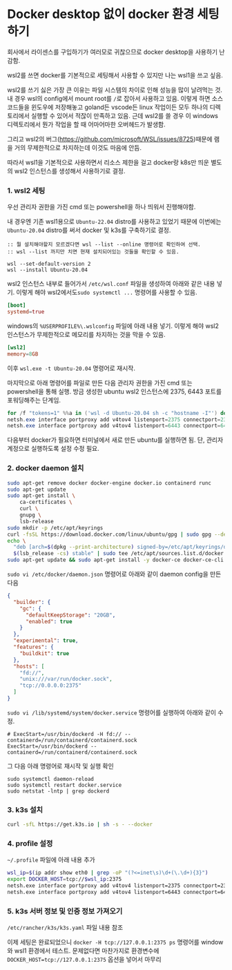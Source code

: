 # Docker desktop 없이 docker 환경 세팅하기

회사에서 라이센스를 구입하기가 여러모로 귀찮으므로 docker desktop을 사용하기 난감함.

wsl2를 쓰면 docker를 기본적으로 세팅해서 사용할 수 있지만 나는 wsl1을 쓰고 싶음.&#x20;

wsl2를 쓰기 싫은 가장 큰 이유는 파일 시스템의 차이로 인해 성능을 많이 날려먹는 것. 내 경우 wsl의 config에서 mount root를 `/`로 잡아서 사용하고 있음. 이렇게 하면 소스코드들을 윈도우에 저장해놓고 goland든 vscode든 linux 작업이든 모두 하나의 디렉토리에서 실행할 수 있어서 적잖이 만족하고 있음. 근데 wsl2를 쓸 경우 이 windows 디렉토리에서 뭔가 작업을 할 때 어마어마한 오버헤드가 발생함.&#x20;

그리고 wsl2의 버그(https://github.com/microsoft/WSL/issues/8725)때문에 램을 거의 무제한적으로 차지하는데 이것도 마음에 안듬.

따라서 wsl1을 기본적으로 사용하면서 리소스 제한을 걸고 docker랑 k8s만 띄운 별도의 wsl2 인스턴스를 생성해서 사용하기로 결정.

### 1. wsl2 세팅

우선 관리자 권한을 가진 cmd 또는 powershell을 하나 띄워서 진행해야함.

&#x20;내 경우엔 기존 wsl1용으로 `Ubuntu-22.04` distro를 사용하고 있었기 때문에 이번에는 `Ubuntu-20.04` distro를 써서 docker 및 k3s를 구축하기로 결정.

```shell
:: 뭘 설치해야할지 모르겠다면 wsl --list --online 명령어로 확인하여 선택.
:: wsl --list 까지만 치면 현재 설치되어있는 것들을 확인할 수 있음.

wsl --set-default-version 2
wsl --install Ubuntu-20.04
```

wsl2 인스턴스 내부로 들어가서 `/etc/wsl.conf` 파일을 생성하여 아래와 같은 내용 넣기. 이렇게 해야 wsl2에서도`sudo systemctl ...` 명령어를 사용할 수 있음.

```toml
[boot]
systemd=true
```

windows의 `%USERPROFILE%\.wslconfig` 파일에 아래 내용 넣기. 이렇게 해야 wsl2 인스턴스가 무제한적으로 메모리를 차지하는 것을 막을 수 있음.

```toml
[wsl2]
memory=8GB 
```

이후 `wsl.exe -t Ubuntu-20.04` 명령어로 재시작.

마지막으로 아래 명령어를 파일로 만든 다음 관리자 권한을 가진 cmd 또는 powershell을 통해 실행. 방금 생성한 ubuntu wsl2 인스턴스에 2375, 6443 포트를 포워딩해주는 단계임.

```powershell
for /f "tokens=1" %%a in ('wsl -d Ubuntu-20.04 sh -c "hostname -I"') do set wsl_ip=%%a
netsh.exe interface portproxy add v4tov4 listenport=2375 connectport=2375 connectaddress=$wsl_ip
netsh.exe interface portproxy add v4tov4 listenport=6443 connectport=6443 connectaddress=$wsl_ip
```

다음부터 docker가 필요하면 터미널에서 새로 만든 ubuntu를 실행하면 됨. 단, 관리자 계정으로 실행하도록 설정 수정 필요.

### 2. docker daemon 설치

```bash
sudo apt-get remove docker docker-engine docker.io containerd runc
sudo apt-get update
sudo apt-get install \
    ca-certificates \
    curl \
    gnupg \
    lsb-release
sudo mkdir -p /etc/apt/keyrings
curl -fsSL https://download.docker.com/linux/ubuntu/gpg | sudo gpg --dearmor -o /etc/apt/keyrings/docker.gpg
echo \
  "deb [arch=$(dpkg --print-architecture) signed-by=/etc/apt/keyrings/docker.gpg] https://download.docker.com/linux/ubuntu \
  $(lsb_release -cs) stable" | sudo tee /etc/apt/sources.list.d/docker.list > /dev/null
sudo apt-get update && sudo apt-get install -y docker-ce docker-ce-cli containerd.io docker-compose-plugin
```

`sudo vi /etc/docker/daemon.json` 명령어로  아래와 같이 daemon config을 만든 다음&#x20;

```json
{
  "builder": {
    "gc": {
      "defaultKeepStorage": "20GB",
      "enabled": true
    }
  },
  "experimental": true,
  "features": {
    "buildkit": true
  },
  "hosts": [
    "fd://",
    "unix:///var/run/docker.sock",
    "tcp://0.0.0.0:2375"
  ]
}
```



`sudo vi /lib/systemd/system/docker.service` 명령어를 실행하여 아래와 같이 수정.

```systemd
# ExecStart=/usr/bin/dockerd -H fd:// --containerd=/run/containerd/containerd.sock
ExecStart=/usr/bin/dockerd --containerd=/run/containerd/containerd.sock
```

그 다음 아래 명령어로 재시작 및 실행 확인

```shell
sudo systemctl daemon-reload
sudo systemctl restart docker.service
sudo netstat -lntp | grep dockerd
```

### 3. k3s 설치

```bash
curl -sfL https://get.k3s.io | sh -s - --docker
```

### 4. profile 설정

`~/.profile` 파일에 아래 내용 추가

```bash
wsl_ip=$(ip addr show eth0 | grep -oP "(?<=inet\s)\d+(\.\d+){3}")
export DOCKER_HOST=tcp://$wsl_ip:2375
netsh.exe interface portproxy add v4tov4 listenport=2375 connectport=2375 connectaddress=$wsl_ip
netsh.exe interface portproxy add v4tov4 listenport=6443 connectport=6443 connectaddress=$wsl_ip
```

### 5. k3s 서버 정보 및 인증 정보 가져오기

`/etc/rancher/k3s/k3s.yaml` 파일 내용 참조



이제 세팅은 완료되었으니 `docker -H tcp://127.0.0.1:2375 ps` 명령어를 window와 wsl1 환경에서 테스트. 문제없다면 마찬가지로 환경변수에 `DOCKER_HOST=tcp://127.0.0.1:2375` 옵션을 넣어서 마무리
